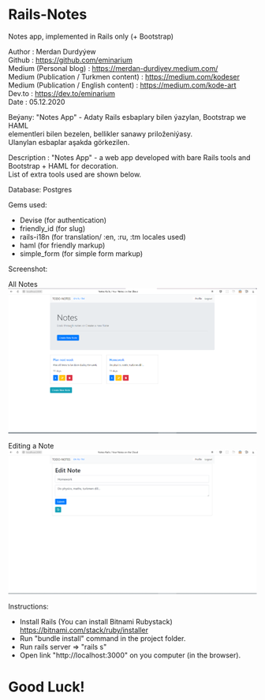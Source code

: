# Rails-Notes
Notes app, implemented in Rails only (+ Bootstrap)

Author : Merdan Durdyýew  
Github : https://github.com/eminarium  
Medium (Personal blog) : https://merdan-durdiyev.medium.com/   
Medium (Publication / Turkmen content) : https://medium.com/kodeser  
Medium (Publication / English content) : https://medium.com/kode-art  
Dev.to : https://dev.to/eminarium  
Date : 05.12.2020  
  
Beýany: "Notes App" - Adaty Rails esbaplary bilen ýazylan, Bootstrap we HAML    
elementleri bilen bezelen, bellikler sanawy priloženiýasy.    
Ulanylan esbaplar aşakda görkezilen.  
  
Description : "Notes App" - a web app developed with bare Rails tools and  
Bootstrap + HAML for decoration.  
List of extra tools used are shown below.  
  
    
Database: Postgres  

Gems used:  
- Devise (for authentication)  
- friendly_id (for slug)  
- rails-i18n (for translation/ :en, :ru, :tm locales used)  
- haml (for friendly markup)  
- simple_form (for simple form markup)  

  

  
Screenshot:

All Notes  
<img src="app/assets/images/notes_1.png" width="800" />  
  
  
Editing a Note  
<img src="app/assets/images/notes_2.png" width="800" />  
  
  
  

Instructions:
- Install Rails (You can install Bitnami Rubystack)
https://bitnami.com/stack/ruby/installer  
- Run "bundle install" command in the project folder.  
- Run rails server => "rails s"  
- Open link "http://localhost:3000" on you computer (in the browser).  

# Good Luck!
